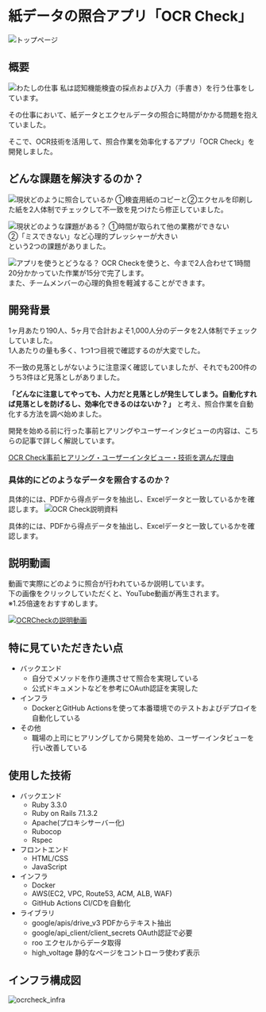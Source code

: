 # 紙データの照合アプリ「OCR Check」
![トップページ](https://github.com/user-attachments/assets/2f007153-77e6-4e00-afa4-6814d645da81)

## 概要
![わたしの仕事](https://github.com/user-attachments/assets/cb20697f-64f1-4fbf-9b29-69f567e5290e)
私は認知機能検査の採点および入力（手書き）を行う仕事をしています。

その仕事において、紙データとエクセルデータの照合に時間がかかる問題を抱えていました。

そこで、OCR技術を活用して、照合作業を効率化するアプリ「OCR Check」を開発しました。

## どんな課題を解決するのか？
![現状どのように照合しているか](https://github.com/user-attachments/assets/9809bee3-86a5-4351-8682-13e17a98fafa)
①検査用紙のコピーと②エクセルを印刷した紙を2人体制でチェックして不一致を見つけたら修正していました。  
  
![現状どのような課題がある？](https://github.com/user-attachments/assets/da305bb5-9c60-418d-8566-ebdff6f98152)
①時間が取られて他の業務ができない  
②「ミスできない」など心理的プレッシャーが大きい  
という2つの課題がありました。

![アプリを使うとどうなる？](https://github.com/user-attachments/assets/3b6876f1-1c29-4177-922c-713e706ce2c1)
OCR Checkを使うと、今まで2人合わせて1時間20分かかっていた作業が15分で完了します。  
また、チームメンバーの心理的負担を軽減することができます。

## 開発背景
1ヶ月あたり190人、5ヶ月で合計およそ1,000人分のデータを2人体制でチェックしていました。  
1人あたりの量も多く、1つ1つ目視で確認するのが大変でした。

不一致の見落としがないように注意深く確認していましたが、それでも200件のうち3件ほど見落としがありました。

**「どんなに注意してやっても、人力だと見落としが発生してしまう。自動化すれば見落としを防げるし、効率化できるのはないか？」**
と考え、照合作業を自動化する方法を調べ始めました。

開発を始める前に行った事前ヒアリングやユーザーインタビューの内容は、こちらの記事で詳しく解説しています。

[OCR Check事前ヒアリング・ユーザーインタビュー・技術を選んだ理由](https://qiita.com/naota7118/private/1790c44202a52e992170)

### 具体的にどのようなデータを照合するのか？
具体的には、PDFから得点データを抽出し、Excelデータと一致しているかを確認します。
![OCR Check説明資料](https://github.com/user-attachments/assets/ab58a5cb-d9d7-4f07-a7ec-a0c19f1a6678)

具体的には、PDFから得点データを抽出し、Excelデータと一致しているかを確認します。

## 説明動画
動画で実際にどのように照合が行われているか説明しています。  
下の画像をクリックしていただくと、YouTube動画が再生されます。  
※1.25倍速をおすすめします。

[![OCRCheckの説明動画](https://github.com/user-attachments/assets/254085b1-15fd-4fa5-a239-1f11d59dfcc9)](https://www.youtube.com/watch?v=8EbsyVoQ1HA)

## 特に見ていただきたい点

- バックエンド
  - 自分でメソッドを作り連携させて照合を実現している
  - 公式ドキュメントなどを参考にOAuth認証を実現した
- インフラ
  - DockerとGitHub Actionsを使って本番環境でのテストおよびデプロイを自動化している
- その他
  - 職場の上司にヒアリングしてから開発を始め、ユーザーインタビューを行い改善している

## 使用した技術
- バックエンド
  - Ruby 3.3.0
  - Ruby on Rails 7.1.3.2
  - Apache(プロキシサーバー化)
  - Rubocop
  - Rspec
- フロントエンド
  - HTML/CSS
  - JavaScript
- インフラ
  - Docker
  - AWS(EC2, VPC, Route53, ACM, ALB, WAF)
  - GitHub Actions CI/CDを自動化
- ライブラリ
  - google/apis/drive_v3 PDFからテキスト抽出
  - google/api_client/client_secrets OAuth認証で必要
  - roo エクセルからデータ取得
  - high_voltage 静的なページをコントローラ使わず表示

## インフラ構成図
![ocrcheck_infra](https://github.com/user-attachments/assets/403c1d0d-68b3-44a7-91a1-ebcc806b55f4)